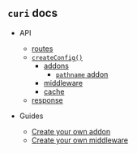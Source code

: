 ## `curi` docs

* API
  * [routes](./API/route.md)
  * [`createConfig()`](./API/createConfig.md)
    * [addons](./API/addons)
      * [`pathname` addon](./API/addons/pathname.md)
    * [middleware](./API/middleware.md)
    * [cache](./API/cache.md)
  * [response](./API/response.md)

* Guides
  * [Create your own addon](../../../docs/tutorials/03-curi-addons.md#creating-addons)
  * [Create your own middleware](./guides/create-your-own-middleware.md)
